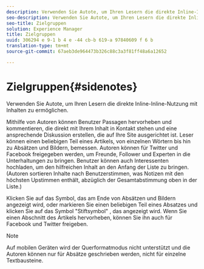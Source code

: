 ```yaml
---
description: Verwenden Sie Autote, um Ihren Lesern die direkte Inline-Inline-Nutzung mit Inhalten zu ermöglichen.
seo-description: Verwenden Sie Autote, um Ihren Lesern die direkte Inline-Inline-Nutzung mit Inhalten zu ermöglichen.
seo-title: Zielgruppen
solution: Experience Manager
title: Zielgruppen
uuid: 306294 e 9-1 b 4 e -44 cb-b 619-a 97840609 f 6 b
translation-type: tm+mt
source-git-commit: 67aeb3de964473b326c88c3a3f81ff48a6a12652

---
```



# Zielgruppen{#sidenotes}

Verwenden Sie Autote, um Ihren Lesern die direkte Inline-Inline-Nutzung mit Inhalten zu ermöglichen.

Mithilfe von Autoren können Benutzer Passagen hervorheben und kommentieren, die direkt mit Ihrem Inhalt in Kontakt stehen und eine ansprechende Diskussion erstellen, die auf Ihre Site ausgerichtet ist. Leser können einen beliebigen Teil eines Artikels, von einzelnen Wörtern bis hin zu Absätzen und Bildern, bemessen. Autoren können für Twitter und Facebook freigegeben werden, um Freunde, Follower und Experten in die Unterhaltungen zu bringen. Benutzer können auch Interessenten hochladen, um den hilfreichen Inhalt an den Anfang der Liste zu bringen. (Autoren sortieren Inhalte nach Benutzerstimmen, was Notizen mit den höchsten Upstimmen enthält, abzüglich der Gesamtabstimmung oben in der Liste.)

Klicken Sie auf das Symbol, das am Ende von Absätzen und Bildern angezeigt wird, oder markieren Sie einen beliebigen Teil eines Absatzes und klicken Sie auf das Symbol &quot;Stiftsymbol&quot; , das angezeigt wird. Wenn Sie einen Abschnitt des Artikels hervorheben, können Sie ihn auch für Facebook und Twitter freigeben.

>[!NOTE]
>
>Auf mobilen Geräten wird der Querformatmodus nicht unterstützt und die Autoren können nur für Absätze geschrieben werden, nicht für einzelne Textbausteine.

